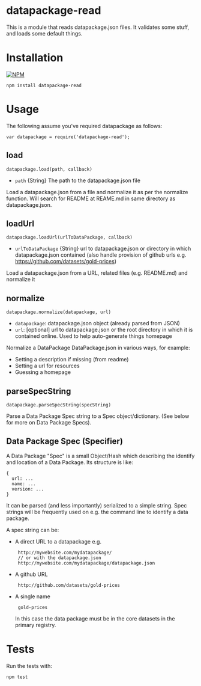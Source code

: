 # datapackage-read

This is a module that reads datapackage.json files. It validates some stuff, and loads some default things.

# Installation

[![NPM](https://nodei.co/npm/datapackage-read.png)](https://nodei.co/npm/datapackage-read/)

```
npm install datapackage-read
```

# Usage

The following assume you've required datapackage as follows:

```
var datapackage = require('datapackage-read');
```

## load

```
datapackage.load(path, callback)
```

* `path` {String} The path to the datapackage.json file

Load a datapackage.json from a file and normalize it as per the normalize
function. Will search for README at REAME.md in same directory as
datapackage.json.

## loadUrl

```
datapackage.loadUrl(urlToDataPackage, callback)
```

* `urlToDataPackage` {String} url to datapackage.json or directory in which
  datapackage.json contained (also handle provision of github urls e.g.
  https://github.com/datasets/gold-prices)

Load a datapackage.json from a URL, related files (e.g. README.md) and
normalize it

## normalize

```
datapackage.normalize(datapackage, url)
```

* `datapackage`: datapackage.json object (already parsed from JSON)
* `url`: [optional] url to datapackage.json or the root directory in which it
  is contained online. Used to help auto-generate things homepage 

Normalize a DataPackage DataPackage.json in various ways, for example:

* Setting a description if missing (from readme)
* Setting a url for resources
* Guessing a homepage

## parseSpecString

```
datapackage.parseSpecString(specString)
```

Parse a Data Package Spec string to a Spec object/dictionary. (See below for
more on Data Package Specs).

## Data Package Spec (Specifier)

A Data Package "Spec" is a small Object/Hash which describing the identify and
location of a Data Package. Its structure is like:

    {
      url: ...
      name: ...
      version: ...
    }

It can be parsed (and less importantly) serialized to a simple string. Spec
strings will be frequently used on e.g. the command line to identify a data
package.

A spec string can be:

* A direct URL to a datapackage e.g.

       http://mywebsite.com/mydatapackage/
       // or with the datapackage.json
       http://mywebsite.com/mydatapackage/datapackage.json

* A github URL

       http://github.com/datasets/gold-prices

* A single name

       gold-prices

   In this case the data package must be in the core datasets in the primary registry.

# Tests

Run the tests with:

    npm test

